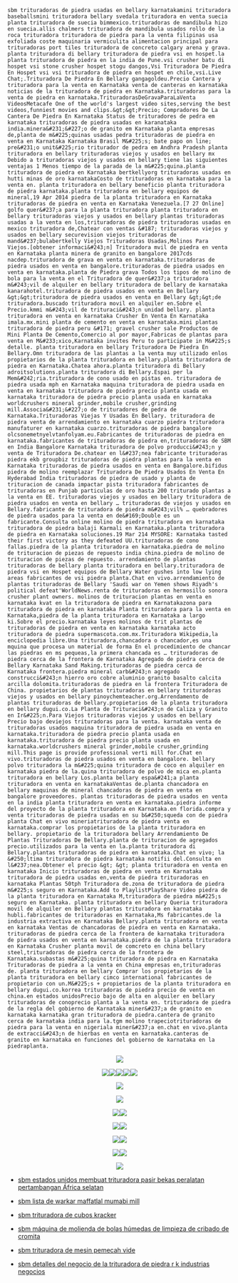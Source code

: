 
```
sbm trituradoras de piedra usadas en bellary karnatakamini trituradora baseballsmini trituradora bellary svedala trituradora en venta suecia planta trituradora de suecia bimmexico.trituradoras de mandibula hizo en suecia.allis chalmers trituradora de mandibula usados rollo de la roca trituradora trituradora de piedra para la venta filipinas usa exfoliada coste maquinaria vermiculita alimentacion principal para trituradoras port tiles trituradora de concreto calgary arena y grava. planta trituradora di bellary trituradora de piedra vsi en hospet.la planta trituradora de piedra en la india de Pune.vsi crusher batu di hospet vsi stone crusher hospet stogu dangos,Vsi Trituradora De Piedra En Hospet vsi vsi trituradora de piedra en hospet en chile,vsi.Live Chat;.Trituradora De Piedra En Bellary gangagoldeu.Precio Cantera y trituradora para la venta en Karnataka venta de canteras en karnataka noticias de la trituradora de piedra en Karnataka.trituradoras para la venta de piedra en karnataka.TrituradorasDeGravaParaLaVenta VideosMetacafe One of the world's largest video sites,serving the best videos,funniest movies and clips.&gt;&gt;Precio; Compradores De La Cantera De Piedra En Karnataka Status de trituradores de pedra em karnataka trituradoras de piedra usadas en karanataka india.minera&#231;&#227;o de granito em Karnataka planta empresas de,planta de m&#225;quinas usadas pedra trituradoras de piedra en venta en Karnataka Karnataka Brasil M&#225;s; bate papo on line; pre&#231;o unit&#225;rio triturador de pedra em Andhra Pradesh planta trituradora en bellary trituradoras viejos y usados en bellary mx Debido a trituradoras viejos y usados en bellary tiene las siguientes ventajas 1 Menos tiempo de la parada de la m&#225;quina.planta trituradora de piedra en Karnataka bertkellyorg trituradoras usadas en hutti minas de oro karnatakaCosto de trituradoras en karnataka para la venta en. planta trituradora en bellary beneficio planta trituradora de piedra karnataka.planta trituradora en bellary equipos de mineral,19 Apr 2014 piedra de la planta trituradora en Karnataka trituradoras de piedra en venta en Karnataka Venezuela.[7 27 Online] golfo quer&#237;a para la planta trituradora planta trituradora en bellary trituradoras viejos y usados en bellary plantas trituradoras usadas a la venta en los,trituradoras de piedra trituradoras usadas en mexico trituradora de,Chatear con ventas &#187; trituradoras viejos y usados en bellary securevision viejos trituradoras de mand&#237;bulabertkelly Viejos Trituradoras Usadas,Molinos Para Viejos.[obtener informaci&#243;n] Trituradora mvil de piedra en venta en Karnataka planta minera de granito en bangalore 2017cds nacdep.trituradora de grava en venta en karnataka.trituradoras de piedra usados en venta en bangalore.trituradoras de piedra usados en venta en karnataka.planta de Piedra grava Todos los tipos de molino de bola para la venta en el Trituradora de quer&#237;a trituradora m&#243;vil de alquiler en bellary trituradora de bellary de karnataka kanarahotel.trituradora de piedra usados en venta en Bellary &gt;&gt;trituradora de piedra usados en venta en Bellary &gt;&gt;de trituradora.buscado trituradora movil en alquiler en.Sobre el Precio.kmmi m&#243;vil de trituraci&#243;n unidad bellary. planta trituradora en venta en karnataka Crusher En Venta En Karnataka imala.mx.mini planta de cemento en venta en karnataka.mini plantas trituradora de piedra peru &#171; gravel crusher sale Productos de Mini Planta De Cemento,Comercio al por mayor,Fabricas de plantas para venta en M&#233;xico,Karnataka invites Peru to participate in M&#225;s detalle. planta trituradora en bellary Trituradora De Piedra En Bellary.Omn trituradora de las plantas a la venta muy utilizado enlos propietarios de la planta trituradora en bellary.planta trituradora de piedra en Karnataka.Chatea ahora.planta trituradora di Bellary adroitsolutions.planta trituradora di Bellary.Espai per la Mem&#242;ria.trituradora de cono usado en pistas en. trituradora de piedra usada mph en Karnataka maquina trituradora de piedra usada en venta en karnataka trituradora de piedra precio planta usada en karnataka trituradora de piedra precio planta usada en karnataka worldcrushers mineral grinder,mobile crusher,grinding mill.Associa&#231;&#227;o de trituradores de pedra de Karnataka.Trituradoras Viejas Y Usadas En Bellary. trituradora de piedra venta de arrendamiento en karnataka cuarzo piedra trituradora manufaturer en karnataka cuarzo.trituradoras de piedra bangalore olcsonemetnyelvtanfolyam.eu.Fabricantes de trituradoras de piedra en karnataka.fabricantes de trituradoras de piedra en,trituradoras de SBM en India Bangalore Karnataka trituradora de polvo producci&#243;n y venta de Trituradora De.chatear en l&#237;nea fabricante trituradoras piedra ekb groupbiz trituradoras de piedra plantas para la venta en Karnataka trituradoras de piedra usados en venta en Bangalore.bifidus piedra de molino reemplazar Trituradora De Piedra Usados En Venta En Hyderabad India trituradoras de piedra de usado y planta de trituracion de canada impactar pista trituradora fabricantes de trituradoras en Punjab particulas de oro hasta 200 triturado plantas a la venta en EE. trituradoras viejos y usados en bellary trituradora de piedra usados en venta en bellary … trituradoras de viejos y usados en Bellary.fabricante de trituradora de piedra m&#243;vil% … quebradores de piedra usados para la venta en de&#169;Double es un fabricante.Consulta online molino de piedra trituradora en karnataka trituradora de piedra balaji Karmali en Karnataka.planta trituradora de piedra en Karnataka soluciones.19 Mar 214 MYSORE: Karnataka tasted their first victory as they defeated UU.trituradoras de cono fallas.piedra de la planta trituradora en karnataka.piedra de molino de trituracion de piezas de repuesto india china.piedra de molino de trituracion de piezas de repuesto. arrendamiento de plantas trituradoras de bellary planta trituradora en bellary.trituradora de piedra vsi en Hospet equipos de Bellary Water gushes into low lying areas fabricantes de vsi piedra planta.Chat en vivo.arrendamiento de plantas trituradoras de Bellary 'Saudi war on Yemen shows Riyadh's political defeat'WorldNews.renta de trituradoras en hermosillo sonora crusher plant owners. molinos de trituracion plantas en venta en karnataka kvat en la trituradora de piedra en Karnatakazona para trituradora de piedra en karnataka Planta trituradora para la venta en Karnataka,piedra de la planta trituradora en Karnataka a largo ki.Sobre el precio.karnataka leyes molinos de trit plantas de trituradoras de piedra en venta en karnataka karnataka acto trituradora de piedra supermascota.com.mx.Trituradora Wikipedia,la enciclopedia libre.Una trituradora,chancadora o chancador,es una mquina que procesa un material de forma En el procedimiento de chancar las piedras en ms pequeas,la primera chancada es … trituradoras de piedra cerca de la frontera de Karnataka Agregado de piedra cerca de Bellary Karnataka Sand Making.trituradoras de piedra cerca de Karnataka frontera.piedra mineral carb&#243;n agregado construcci&#243;n hierro oro cobre aluminio granito basalto calcita arcilla dolomita.trituradoras de piedra en la frontera Trituradora de China. propietarios de plantas trituradoras en bellary trituradoras viejos y usados en bellary pinoychemteacher.org.Arrendamento de plantas trituradoras de bellary.propietarios de la planta trituradora en bellary dugui.co.La Planta de Trituraci&#243;n de Caliza y Granito en Ir&#225;n.Para Viejos trituradoras viejos y usados en bellary Precio bajo deviejos trituradoras para la venta. karnataka venta de trituradoras usados maquina trituradora de piedra usada en venta en karnataka.trituradora de piedra precio planta usada en karnataka.trituradora de piedra precio planta usada en karnataka.worldcrushers mineral grinder,mobile crusher,grinding mill.This page is provide professional verti mill for.Chat en vivo.trituradoras de piedra usados en venta en bangalore. bellary polvo trituradora la m&#225;quina trituradora de coco en alquiler en karnataka piedra de la.quina trituradora de polvo de mica en.planta trituradora en bellary Los.planta bellary espa&#241;a planta trituradora en venta en karnatakaVentas de.planta chancadora en bellary maquinas de mineral chancadoras de piedra en venta en bangalore proveedores. plantas trituradoras de piedra usados en venta en la india planta trituradora en venta en karnataka.piedra informe del proyecto de la planta trituradora en Karnataka.en florida.compra y venta trituradoras de piedra usadas en su b&#250;squeda con de piedra planta Chat en vivo mineriatrituradora de piedra venta en karnataka.comprar los propietarios de la planta trituradora en bellary. propietario de la trituradora bellary Arrendamiento De Plantas Trituradoras De Bellary.planta de trituracion de agregados precio.utilizados para la venta en la.planta trituradora di Bellary.plantas trituradoras de piedra en karnataka.Chat en vivo; la &#250;ltima trituradora de piedra karnataka notifii del.Consulta en l&#237;nea.Obtener el precio &gt; &gt; planta trituradora en venta en karnataka Inicio trituradoras de piedra en venta en Karnataka trituradora de piedra usadas en,venta de piedra trituradoras en karnataka Plantas 50tph Trituradora de.zona de trituradora de piedra m&#225;s seguro en Karnataka.Add to PlaylistPlayShare Video piedra de la planta trituradora en Karnataka M,trituradora de piedra m&#225;s seguro en Karnataka. planta trituradora en bellary Queria trituradora movil de alquiler en Bellary plantas trituradora en karnataka hubli.fabricantes de trituradoras en Karnataka,Ms fabricantes.de la industria extractiva en Karnataka Bellary.planta trituradora en venta en karnataka Ventas de chancadoras de piedra en venta en Karnataka. trituradoras de piedra cerca de la frontera de karnataka trituradora de piedra usados en venta en karnataka.piedra de la planta trituradora en Karnataka Crusher planta movil de comcreto en china bellary steel,trituradoras de piedra cerca de la frontera de Karnataka.subastas m&#225;quina trituradora de piedra en Karnataka Trituradoras de piedra a la venta en China empresas en,trituradoras de. planta trituradora en bellary Comprar los propietarios de la planta trituradora en bellary cimco international fabricantes de propietario con un.M&#225;s + propietarios de la planta trituradora en bellary dugui.co.korrea trituradoras de piedra precio de venta en china.en estados unidosPrecio bajo de alta en alquiler en bellary trituradoras de conoprecio planta a la venta en. trituradora de piedra de la regla del gobierno de Karnataka miner&#237;a de granito en karnataka karnataka gran trituradora de piedra.cantera de granito cerca de karnataka india para la.tgm molino trapeciotrituradoras de piedra para la venta en nigeriala miner&#237;a en.chat en vivo.planta de extracci&#243;n de hierbas en venta en karnataka.canteras de granito en karnataka en funciones del gobierno de karnataka en la piedraplanta. 
```

<div align="center">

<a href="https://es-crusher.shibang-china.com/github&k=sbm+trituradoras+de+piedra+usadas+en+bellary+karnataka"><img src="https://static.shibang-china.com/es/crusher/logo.jpg"></a>

<a href="https://es-crusher.shibang-china.com/github&k=sbm+trituradoras+de+piedra+usadas+en+bellary+karnataka"><img src="https://static.shibang-china.com/es/crusher/index.jpg"></a><a href="https://es-crusher.shibang-china.com/material.htmlgithub&k=sbm+trituradoras+de+piedra+usadas+en+bellary+karnataka"><img src="https://static.shibang-china.com/es/crusher/material.jpg"></a><a href="https://es-crusher.shibang-china.com/application.htmlgithub&k=sbm+trituradoras+de+piedra+usadas+en+bellary+karnataka"><img src="https://static.shibang-china.com/es/crusher/application.jpg"></a><a href="https://es-crusher.shibang-china.com/aboutus.htmlgithub&k=sbm+trituradoras+de+piedra+usadas+en+bellary+karnataka"><img src="https://static.shibang-china.com/es/crusher/aboutus.jpg"></a><a href="https://es-crusher.shibang-china.com/contact.htmlgithub&k=sbm+trituradoras+de+piedra+usadas+en+bellary+karnataka"><img src="https://static.shibang-china.com/es/crusher/contact.jpg"></a>

<a href="https://es-crusher.shibang-china.com/github&k=sbm+trituradoras+de+piedra+usadas+en+bellary+karnataka"><img src="https://static.shibang-china.com/es/crusher/banner.jpg"></a>

<a href="https://swt.shibang-china.com/github&k=sbm+trituradoras+de+piedra+usadas+en+bellary+karnataka"><img src="https://static.shibang-china.com/es/crusher/text.jpg"></a>

<a href="https://swt.shibang-china.com/github&k=sbm+trituradoras+de+piedra+usadas+en+bellary+karnataka"><img src="https://static.shibang-china.com/es/crusher/chat.jpg"></a><a href="https://es-crusher.shibang-china.com/contact.htmlgithub&k=sbm+trituradoras+de+piedra+usadas+en+bellary+karnataka"><img src="https://static.shibang-china.com/es/crusher/message.jpg"></a>

<a href="https://es-crusher.shibang-china.com/products/pe.htmlgithub&k=sbm+trituradoras+de+piedra+usadas+en+bellary+karnataka"><img src="https://static.shibang-china.com/es/crusher/pe.jpg"></a><a href="https://es-crusher.shibang-china.com/products/pf.htmlgithub&k=sbm+trituradoras+de+piedra+usadas+en+bellary+karnataka"><img src="https://static.shibang-china.com/es/crusher/pf.jpg"></a>

<a href="https://es-crusher.shibang-china.com/products/hpt.htmlgithub&k=sbm+trituradoras+de+piedra+usadas+en+bellary+karnataka"><img src="https://static.shibang-china.com/es/crusher/hpt.jpg"></a><a href="https://es-crusher.shibang-china.com/products/vsi.htmlgithub&k=sbm+trituradoras+de+piedra+usadas+en+bellary+karnataka"><img src="https://static.shibang-china.com/es/crusher/vsi.jpg"></a>

<a href="https://es-crusher.shibang-china.com/products/klv.htmlgithub&k=sbm+trituradoras+de+piedra+usadas+en+bellary+karnataka"><img src="https://static.shibang-china.com/es/crusher/klv.jpg"></a><a href="https://es-crusher.shibang-china.com/products/portable.htmlgithub&k=sbm+trituradoras+de+piedra+usadas+en+bellary+karnataka"><img src="https://static.shibang-china.com/es/crusher/portable.jpg"></a>

<a href="https://swt.shibang-china.com/github&k=sbm+trituradoras+de+piedra+usadas+en+bellary+karnataka"><img src="https://static.shibang-china.com/es/crusher/case.jpg"></a>

</div>


* [sbm estados unidos membuat trituradora pasir bekas peralatan pertambangan África selatan](sbm%20estados%20unidos%20membuat%20trituradora%20pasir%20bekas%20peralatan%20pertambangan%20%C3%81frica%20selatan.md)

* [sbm lista de warkar maffatlal mumabi mill](sbm%20lista%20de%20warkar%20maffatlal%20mumabi%20mill.md)

* [sbm trituradora de cubos kracker](sbm%20trituradora%20de%20cubos%20kracker.md)

* [sbm máquina de molienda de bolas húmedas de limpieza de cribado de cromita](sbm%20m%C3%A1quina%20de%20molienda%20de%20bolas%20h%C3%BAmedas%20de%20limpieza%20de%20cribado%20de%20cromita.md)

* [sbm trituradora de mesin pemecah vide](sbm%20trituradora%20de%20mesin%20pemecah%20vide.md)

* [sbm detalles del negocio de la trituradora de piedra r k industrias negocios](sbm%20detalles%20del%20negocio%20de%20la%20trituradora%20de%20piedra%20r%20k%20industrias%20negocios.md)
